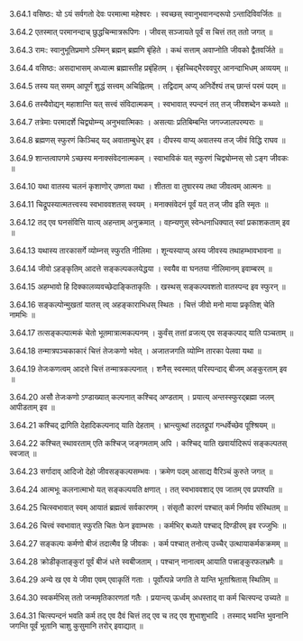 3.64.1
वसिष्ठः:
यो ऽयं सर्वगतो देवः परमात्मा महेश्वरः ।
स्वच्छस् स्वानुभवानन्दरूपो ऽन्तादिविवर्जितः ॥


3.64.2
एतस्मात् परमानन्दाच् छुद्धचिन्मात्ररूपिणः ।
जीवस् सञ्जायते पूर्वं स चित्तं तत् ततो जगत् ॥


3.64.3
रामः:
स्वानुभूतिप्रमाणे ऽस्मिन् ब्रह्मन् ब्रह्मणि बृंहिते ।
कथं सत्ताम् अवाप्नोति जीवको द्वैतवर्जिते ॥


3.64.4
वसिष्ठः:
असदाभासम् अध्यात्म ब्रह्मास्तीह प्रबृंहितम् ।
बृंहच्चिद्भैरववपुर् आनन्दाभिधम् अव्ययम् ॥


3.64.5
तस्य यत् समम् आपूर्णं शुद्धं सत्त्वम् अचिह्नितम् ।
तद्विदाम् अप्य् अनिर्देश्यं तच् छान्तं परमं पदम् ॥


3.64.6
तस्यैवोद्यन् महाशान्ति यत् सत्त्वं संविदात्मकम् ।
स्वभावात् स्पन्दनं तत् तज् जीवशब्देन कथ्यते ॥


3.64.7
तत्रेमाः परमादर्शे चिद्व्योम्न्य् अनुभवात्मिकाः ।
असत्याः प्रतिबिम्बन्ति जगज्जालपरम्पराः ॥


3.64.8
ब्रह्मणस् स्फुरणं किञ्चिद् यद् अवाताम्बुधेर् इव ।
दीपस्य वाप्य् अवातस्य तज् जीवं विद्धि राघव ॥


3.64.9
शान्तत्वापगमे ऽच्छस्य मनाक्संवेदनात्मकम् ।
स्वाभाविकं यत् स्फुरणं चिद्व्योम्नस् सो ऽङ्ग जीवकः ॥


3.64.10
यथा वातस्य चलनं कृशाणोर् उष्णता यथा ।
शीतता वा तुषारस्य तथा जीवत्वम् आत्मनः ॥


3.64.11
चिद्रूपस्यात्मतत्त्वस्य स्वभाववशतस् स्वयम् ।
मनाक्संवेदनं पूर्वं यत् तज् जीव इति स्मृतः ॥


3.64.12
तद् एव घनसंवित्ति यात्य् अहन्ताम् अनुक्रमात् ।
वह्न्यणुस् स्वेन्धनाधिक्यात् स्वां प्रकाशकताम् इव ॥


3.64.13
यथास्य तारकासर्गे व्योम्नस् स्फुरति नीलिमा ।
शून्यस्याप्य् अस्य जीवस्य तथाहम्भावभावना ॥


3.64.14
जीवो ऽहङ्कृतिम् आदत्ते सङ्कल्पकलयेद्धया ।
स्वयैव वा घनतया नीलिमानम् इवाम्बरम् ॥


3.64.15
अहम्भावो हि दिक्कालव्यवच्छेदाङ्किताकृतिः ।
खस्थस् सङ्कल्पवशतो वातस्पन्द इव स्फुरन् ॥


3.64.16
सङ्कल्पोन्मुखतां यातस् त्व् अहङ्काराभिधस् स्थितः ।
चित्तं जीवो मनो माया प्रकृतिश् चेति नामभिः ॥


3.64.17
तत्सङ्कल्पात्मकं चेतो भूतमात्रात्मकल्पनम् ।
कुर्वंस् तत्तां व्रजत्य् एव सङ्कल्पाद् याति पञ्चताम् ॥


3.64.18
तन्मात्रपञ्चकाकारं चित्तं तेजःकणो भवेत् ।
अजातजगति व्योम्नि तारका पेलवा यथा ॥


3.64.19
तेजःकणत्वम् आदत्ते चित्तं तन्मात्रकल्पनात् ।
शनैस् स्वस्मात् परिस्पन्दाद् बीजम् अङ्कुरताम् इव ॥


3.64.20
असौ तेजःकणो ऽण्डाख्यात् कल्पनात् कश्चिद् अण्डताम् ।
प्रयात्य् अन्तस्स्फुरद्ब्रह्मा जलम् आपीडताम् इव ॥


3.64.21
कश्चिद् द्रागिति देहादिकल्पनाद् याति देहताम् ।
भ्रान्त्युत्थां तदतद्रूपां गन्धर्वेच्छेव पूश्श्रियम् ॥


3.64.22
कश्चित् स्थावरताम् एति कश्चिज् जङ्गमताम् अपि ।
कश्चिद् याति खवार्यादिरूपं सङ्कल्पतस् स्वजात् ॥


3.64.23
सर्गादाव् आदिजो देहो जीवसङ्कल्पसम्भवः ।
क्रमेण पदम् आसाद्य वैरिञ्चं कुरुते जगत् ॥


3.64.24
आत्मभूः कलनात्माभो यत् सङ्कल्पयति क्षणात् ।
तत् स्वभाववशाद् एव जातम् एव प्रपश्यति ॥


3.64.25
चित्स्वभावात् स्वम् आयातं ब्रह्मत्वं सर्वकारणम् ।
संसृतौ कारणं पश्चात् कर्म निर्माय संस्थितम् ॥


3.64.26
चित्त्वं स्वभावात् स्फुरति चितः फेन इवाम्भसः ।
कर्मभिर् बध्यते पश्चाद् दिण्डीरम् इव रज्जुभिः ॥


3.64.27
सङ्कल्पः कर्मणो बीजं तदात्मैव हि जीवकः ।
कर्म पश्चात् तनोत्य् उच्चैर् उत्थायाकर्मकक्रमम् ॥


3.64.28
क्रोडीकृताङ्कुरां पूर्वं बीजं धत्ते स्वबीजताम् ।
पश्चान् नानात्वम् आयाति पत्त्राङ्कुरफलभ्रमैः ॥


3.64.29
अन्ये ख एव ये जीवा एवम् एवाकृतिं गताः ।
पूर्वोत्पन्ने जगति ते यान्ति भूताश्रितास् स्थितिम् ॥


3.64.30
स्वकर्मभिस् ततो जन्ममृतिकारणतां गतैः ।
प्रयान्त्य् ऊर्ध्वम् अधस्ताद् वा कर्म चित्स्पन्द उच्यते ॥


3.64.31
चित्स्पन्दनं भवति कर्म तद् एव दैवं चित्तं तद् एव च तद् एव शुभाशुभादि ।
तस्माद् भवन्ति भुवनानि जगन्ति पूर्वं भूतानि चाशु कुसुमानि तरोर् इवाद्यात् ॥

